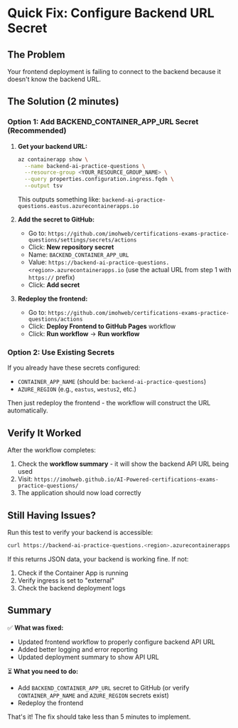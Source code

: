 # Quick Fix: Configure Backend URL Secret

## The Problem
Your frontend deployment is failing to connect to the backend because it doesn't know the backend URL.

## The Solution (2 minutes)

### Option 1: Add BACKEND_CONTAINER_APP_URL Secret (Recommended)

1. **Get your backend URL:**
   ```bash
   az containerapp show \
     --name backend-ai-practice-questions \
     --resource-group <YOUR_RESOURCE_GROUP_NAME> \
     --query properties.configuration.ingress.fqdn \
     --output tsv
   ```
   
   This outputs something like: `backend-ai-practice-questions.eastus.azurecontainerapps.io`

2. **Add the secret to GitHub:**
   - Go to: `https://github.com/imohweb/certifications-exams-practice-questions/settings/secrets/actions`
   - Click: **New repository secret**
   - Name: `BACKEND_CONTAINER_APP_URL`
   - Value: `https://backend-ai-practice-questions.<region>.azurecontainerapps.io` (use the actual URL from step 1 with `https://` prefix)
   - Click: **Add secret**

3. **Redeploy the frontend:**
   - Go to: `https://github.com/imohweb/certifications-exams-practice-questions/actions`
   - Click: **Deploy Frontend to GitHub Pages** workflow
   - Click: **Run workflow** → **Run workflow**

### Option 2: Use Existing Secrets

If you already have these secrets configured:
- `CONTAINER_APP_NAME` (should be: `backend-ai-practice-questions`)
- `AZURE_REGION` (e.g., `eastus`, `westus2`, etc.)

Then just redeploy the frontend - the workflow will construct the URL automatically.

## Verify It Worked

After the workflow completes:

1. Check the **workflow summary** - it will show the backend API URL being used
2. Visit: `https://imohweb.github.io/AI-Powered-certifications-exams-practice-questions/`
3. The application should now load correctly

## Still Having Issues?

Run this test to verify your backend is accessible:

```bash
curl https://backend-ai-practice-questions.<region>.azurecontainerapps.io/api/v1/assessments/certifications
```

If this returns JSON data, your backend is working fine. If not:
1. Check if the Container App is running
2. Verify ingress is set to "external"
3. Check the backend deployment logs

## Summary

✅ **What was fixed:**
- Updated frontend workflow to properly configure backend API URL
- Added better logging and error reporting
- Updated deployment summary to show API URL

⏳ **What you need to do:**
- Add `BACKEND_CONTAINER_APP_URL` secret to GitHub (or verify `CONTAINER_APP_NAME` and `AZURE_REGION` secrets exist)
- Redeploy the frontend

That's it! The fix should take less than 5 minutes to implement.
